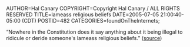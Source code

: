 AUTHOR=Hal Canary
COPYRIGHT=Copyright Hal Canary / ALL RIGHTS RESERVED
TITLE=lameass religious beliefs
DATE=2005-07-05 21:00:40-05:00 (CDT)
POSTID=482
CATEGORIES=foundOnTheInternets;

“Nowhere in the Constitution does it say anything about it being illegal to ridicule or deride someone's lameass religious beliefs.” ([source](http://www.rotten.com/library/religion/scientology/))
